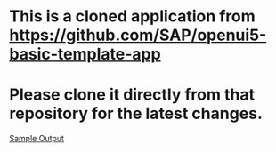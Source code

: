 # This is a cloned application from https://github.com/SAP/openui5-basic-template-app
# Please clone it directly from that repository for the latest changes. 


[Sample Output](./Output.JPG)
